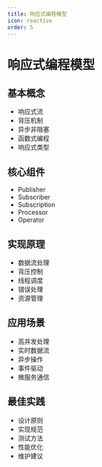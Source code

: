 ```yaml
---
title: 响应式编程模型
icon: reactive
order: 5
---
```


# 响应式编程模型

## 基本概念
- 响应式流
- 背压机制
- 异步非阻塞
- 函数式编程
- 响应式类型

## 核心组件
- Publisher
- Subscriber
- Subscription
- Processor
- Operator

## 实现原理
- 数据流处理
- 背压控制
- 线程调度
- 错误处理
- 资源管理

## 应用场景
- 高并发处理
- 实时数据流
- 异步操作
- 事件驱动
- 微服务通信

## 最佳实践
- 设计原则
- 实现规范
- 测试方法
- 性能优化
- 维护建议
